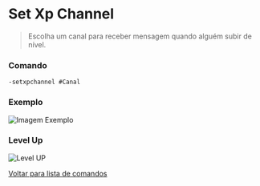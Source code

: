 # Set Xp Channel
> Escolha um canal para receber mensagem quando alguém subir de nível.

### Comando
`-setxpchannel #Canal`

### Exemplo
![Imagem Exemplo](https://github.com/rodycouto/RaphyCommands/blob/main/images/setxpchannel.png)

### Level Up
![Level UP](https://github.com/rodycouto/RaphyCommands/blob/main/images/Level%20up.png)

[Voltar para lista de comandos](https://github.com/rodycouto/RaphyCommands/blob/main/README.md)